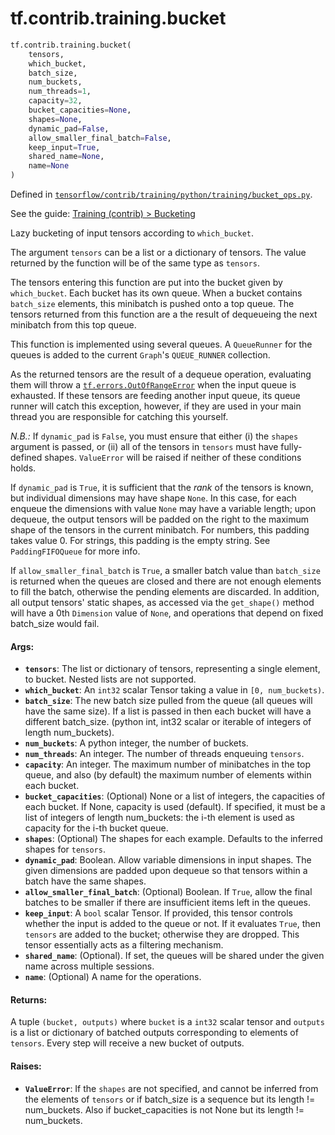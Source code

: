 <div itemscope itemtype="http://developers.google.com/ReferenceObject">
<meta itemprop="name" content="tf.contrib.training.bucket" />
</div>

# tf.contrib.training.bucket

``` python
tf.contrib.training.bucket(
    tensors,
    which_bucket,
    batch_size,
    num_buckets,
    num_threads=1,
    capacity=32,
    bucket_capacities=None,
    shapes=None,
    dynamic_pad=False,
    allow_smaller_final_batch=False,
    keep_input=True,
    shared_name=None,
    name=None
)
```



Defined in [`tensorflow/contrib/training/python/training/bucket_ops.py`](https://www.tensorflow.org/code/tensorflow/contrib/training/python/training/bucket_ops.py).

See the guide: [Training (contrib) > Bucketing](../../../../../api_guides/python/contrib.training.md#Bucketing)

Lazy bucketing of input tensors according to `which_bucket`.

The argument `tensors` can be a list or a dictionary of tensors.
The value returned by the function will be of the same type
as `tensors`.

The tensors entering this function are put into the bucket given by
`which_bucket`.  Each bucket has its own queue.  When a bucket contains
`batch_size` elements, this minibatch is pushed onto a top queue.  The
tensors returned from this function are a the result of dequeueing the
next minibatch from this top queue.

This function is implemented using several queues. A `QueueRunner` for the
queues is added to the current `Graph`'s `QUEUE_RUNNER` collection.

As the returned tensors are the result of a dequeue operation, evaluating
them will throw a <a href="../../../tf/errors/OutOfRangeError.md"><code>tf.errors.OutOfRangeError</code></a> when the input queue is
exhausted.  If these tensors are feeding another input queue, its queue runner
will catch this exception, however, if they are used in your main thread
you are responsible for catching this yourself.

*N.B.:* If `dynamic_pad` is `False`, you must ensure that either
(i) the `shapes` argument is passed, or (ii) all of the tensors in
`tensors` must have fully-defined shapes. `ValueError` will be
raised if neither of these conditions holds.

If `dynamic_pad` is `True`, it is sufficient that the *rank* of the
tensors is known, but individual dimensions may have shape `None`.
In this case, for each enqueue the dimensions with value `None`
may have a variable length; upon dequeue, the output tensors will be padded
on the right to the maximum shape of the tensors in the current minibatch.
For numbers, this padding takes value 0.  For strings, this padding is
the empty string.  See `PaddingFIFOQueue` for more info.

If `allow_smaller_final_batch` is `True`, a smaller batch value than
`batch_size` is returned when the queues are closed and there are not enough
elements to fill the batch, otherwise the pending elements are discarded.
In addition, all output tensors' static shapes, as accessed via the
`get_shape()` method will have a 0th `Dimension` value of `None`, and
operations that depend on fixed batch_size would fail.

#### Args:

* <b>`tensors`</b>: The list or dictionary of tensors, representing a single element,
    to bucket.  Nested lists are not supported.
* <b>`which_bucket`</b>: An `int32` scalar Tensor taking a value in `[0, num_buckets)`.
* <b>`batch_size`</b>: The new batch size pulled from the queue (all queues will have
    the same size).  If a list is passed in then each bucket will have a
    different batch_size.
    (python int, int32 scalar or iterable of integers of length num_buckets).
* <b>`num_buckets`</b>: A python integer, the number of buckets.
* <b>`num_threads`</b>: An integer.  The number of threads enqueuing `tensors`.
* <b>`capacity`</b>: An integer. The maximum number of minibatches in the top queue,
    and also (by default) the maximum number of elements within each bucket.
* <b>`bucket_capacities`</b>: (Optional) None or a list of integers, the capacities of
    each bucket. If None, capacity is used (default). If specified, it must
    be a list of integers of length num_buckets: the i-th element is used
    as capacity for the i-th bucket queue.
* <b>`shapes`</b>: (Optional) The shapes for each example.  Defaults to the
    inferred shapes for `tensors`.
* <b>`dynamic_pad`</b>: Boolean.  Allow variable dimensions in input shapes.
    The given dimensions are padded upon dequeue so that tensors within a
    batch have the same shapes.
* <b>`allow_smaller_final_batch`</b>: (Optional) Boolean. If `True`, allow the final
    batches to be smaller if there are insufficient items left in the queues.
* <b>`keep_input`</b>: A `bool` scalar Tensor.  If provided, this tensor controls
    whether the input is added to the queue or not.  If it evaluates `True`,
    then `tensors` are added to the bucket; otherwise they are dropped.  This
    tensor essentially acts as a filtering mechanism.
* <b>`shared_name`</b>: (Optional). If set, the queues will be shared under the given
    name across multiple sessions.
* <b>`name`</b>: (Optional) A name for the operations.


#### Returns:

A tuple `(bucket, outputs)` where `bucket` is
a `int32` scalar tensor and `outputs` is a list or
dictionary of batched outputs corresponding to elements of `tensors`.
Every step will receive a new bucket of outputs.


#### Raises:

* <b>`ValueError`</b>: If the `shapes` are not specified, and cannot be
    inferred from the elements of `tensors` or if batch_size is a sequence
    but its length != num_buckets. Also if bucket_capacities is not None but
    its length != num_buckets.